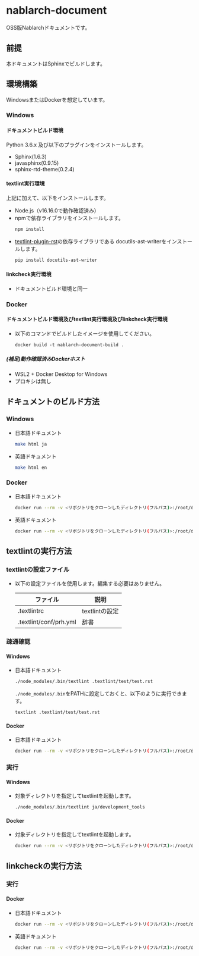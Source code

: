 # nablarch-document
OSS版Nablarchドキュメントです。

## 前提
本ドキュメントはSphinxでビルドします。  

## 環境構築
WindowsまたはDockerを想定しています。
### Windows
#### ドキュメントビルド環境
Python 3.6.x 及び以下のプラグインをインストールします。
* Sphinx(1.6.3)
* javasphinx(0.9.15)
* sphinx-rtd-theme(0.2.4)
#### textlint実行環境
上記に加えて、以下をインストールします。
* Node.js（v16.16.0で動作確認済み）
* npmで依存ライブラリをインストールします。
  ```sh
  npm install
  ```
* [textlint-plugin-rst](https://github.com/jimo1001/textlint-plugin-rst)の依存ライブラリである
  docutils-ast-writerをインストールします。
  ```sh
  pip install docutils-ast-writer
  ```
#### linkcheck実行環境
* ドキュメントビルド環境と同一

### Docker
#### ドキュメントビルド環境及びtextlint実行環境及びlinkcheck実行環境
* 以下のコマンドでビルドしたイメージを使用してください。
  ```
  docker build -t nablarch-document-build .
  ```
##### (補足)動作確認済みDockerホスト
- WSL2 + Docker Desktop for Windows
- プロキシは無し

## ドキュメントのビルド方法
### Windows
* 日本語ドキュメント
  ```bash
  make html ja
  ```
* 英語ドキュメント
  ```bash
  make html en
  ```

### Docker
* 日本語ドキュメント
  ```bash
  docker run --rm -v <リポジトリをクローンしたディレクトリ(フルパス)>:/root/document nablarch-document-build /bin/bash -c "cd /root/document; sphinx-build -d _build/.doctrees/ja -b html ja _build/html"
  ```
* 英語ドキュメント
  ```bash
  docker run --rm -v <リポジトリをクローンしたディレクトリ(フルパス)>:/root/document nablarch-document-build /bin/bash -c "cd /root/document; sphinx-build -d _build/.doctrees/en -b html en _build/html/en"
  ```


## textlintの実行方法
### textlintの設定ファイル
* 以下の設定ファイルを使用します。編集する必要はありません。

  | ファイル               | 説明           |
  |------------------------|----------------|
  | .textlintrc            | textlintの設定 |
  | .textlint/conf/prh.yml | 辞書           |

### 疎通確認
#### Windows
* 日本語ドキュメント
  ```sh
  ./node_modules/.bin/textlint .textlint/test/test.rst
  ```
  `./node_modules/.bin`をPATHに設定しておくと、以下のように実行できます。
  ```sh
  textlint .textlint/test/test.rst
  ```

#### Docker
* 日本語ドキュメント
  ```sh
  docker run --rm -v <リポジトリをクローンしたディレクトリ(フルパス)>:/root/document nablarch-document-build /bin/bash -c "cd /root/document; ../node_modules/.bin/textlint .textlint/test/test.rst"
  ```

### 実行
#### Windows
* 対象ディレクトリを指定してtextlintを起動します。
  ```sh
  ./node_modules/.bin/textlint ja/development_tools
  ```

#### Docker
* 対象ディレクトリを指定してtextlintを起動します。
  ```sh
  docker run --rm -v <リポジトリをクローンしたディレクトリ(フルパス)>:/root/document nablarch-document-build /bin/bash -c "cd /root/document; ../node_modules/.bin/textlint ja/development_tools"
  ```

## linkcheckの実行方法
### 実行
#### Docker
* 日本語ドキュメント
  ```bash
  docker run --rm -v <リポジトリをクローンしたディレクトリ(フルパス)>:/root/document nablarch-document-build /bin/bash -c "cd /root/document; sphinx-build -d _build/.doctrees/ja -b linkcheck ja _build/linkcheck/ja"
  ```

* 英語ドキュメント
  ```bash
  docker run --rm -v <リポジトリをクローンしたディレクトリ(フルパス)>:/root/document nablarch-document-build /bin/bash -c "cd /root/document; sphinx-build -d _build/.doctrees/en -b linkcheck en _build/linkcheck/en"
  ```

